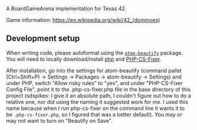 A BoardGameArena implementation for Texas 42.

Game information: https://en.wikipedia.org/wiki/42_(dominoes)


## Development setup

When writing code, please autoformat using the
[`atom-beautify`](https://github.com/Glavin001/atom-beautify#installation)
package.  You will need to locally download/install
[php](https://www.php.net/manual/en/install.php) and
[PHP-CS-Fixer](https://github.com/FriendsOfPHP/PHP-CS-Fixer#installation).

After installation, go into the settings for atom-beautify (command pallet
(Ctrl+Shift+P) -> Settings -> Packages -> atom-beautify -> Settings) and under
PHP, switch "Allow risky rules" to "yes", and under "PHP-CS-Fixer Config File",
point it to the .php-cs-fixer.php file in the base directory of this project
(sdspikes: I give it an absolute path, I couldn't figure out how to do a
relative one, nor did using the naming it suggested work for me.  I used this
name because when I run php-cs-fixer on the command line it wants it to be
`.php-cs-fixer.php`, so I figured that was a better default).  You may or may
not want to turn on "Beautify on Save".
